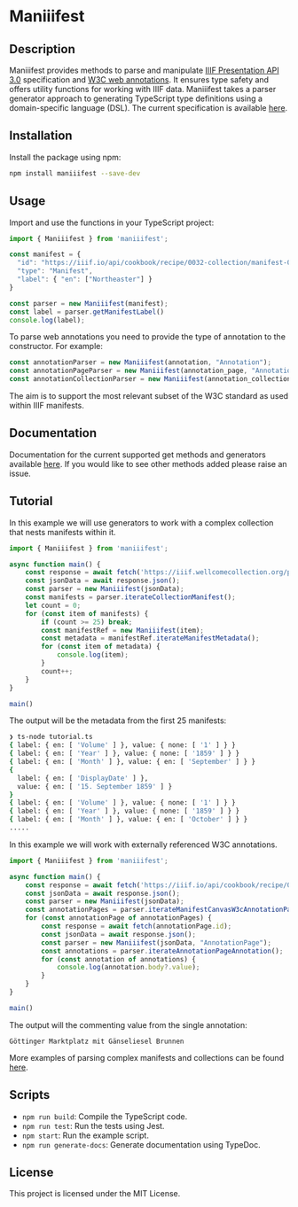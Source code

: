 # Maniiifest

## Description

Maniiifest provides methods to parse and manipulate [IIIF Presentation API 3.0](https://iiif.io/api/presentation/3.0/) specification and [W3C web annotations](https://www.w3.org/TR/annotation-model/). It ensures type safety and offers utility functions for working with IIIF data. Maniiifest takes a parser generator approach to generating TypeScript type definitions using a domain-specific language (DSL). The current specification is available [here](https://raw.githubusercontent.com/jptmoore/maniiifest/main/src/specification.atd).

## Installation

Install the package using npm:

```sh
npm install maniiifest --save-dev
```

## Usage

Import and use the functions in your TypeScript project:

  ```typescript
import { Maniiifest } from 'maniiifest';

const manifest = {
    "id": "https://iiif.io/api/cookbook/recipe/0032-collection/manifest-02.json",
    "type": "Manifest",
    "label": { "en": ["Northeaster"] }
}

const parser = new Maniiifest(manifest);
const label = parser.getManifestLabel()
console.log(label);
  ```

To parse web annotations you need to provide the type of annotation to the constructor. For example:

```typescript
const annotationParser = new Maniiifest(annotation, "Annotation");
const annotationPageParser = new Maniiifest(annotation_page, "AnnotationPage");
const annotationCollectionParser = new Maniiifest(annotation_collection, "AnnotationCollection");
```
The aim is to support the most relevant subset of the W3C standard as used within IIIF manifests. 

## Documentation

Documentation for the current supported get methods and generators available [here](https://jptmoore.github.io/maniiifest/classes/Maniiifest.html). If you would like to see other methods added please raise an issue.


## Tutorial

In this example we will use generators to work with a complex collection that nests manifests within it.

```typescript
import { Maniiifest } from 'maniiifest';

async function main() {
    const response = await fetch('https://iiif.wellcomecollection.org/presentation/b19974760');
    const jsonData = await response.json();
    const parser = new Maniiifest(jsonData);
    const manifests = parser.iterateCollectionManifest();
    let count = 0;
    for (const item of manifests) {
        if (count >= 25) break;
        const manifestRef = new Maniiifest(item);
        const metadata = manifestRef.iterateManifestMetadata();
        for (const item of metadata) {
            console.log(item);
        }
        count++;
    }
}

main()
```
The output will be the metadata from the first 25 manifests:

```sh
❯ ts-node tutorial.ts
{ label: { en: [ 'Volume' ] }, value: { none: [ '1' ] } }
{ label: { en: [ 'Year' ] }, value: { none: [ '1859' ] } }
{ label: { en: [ 'Month' ] }, value: { en: [ 'September' ] } }
{
  label: { en: [ 'DisplayDate' ] },
  value: { en: [ '15. September 1859' ] }
}
{ label: { en: [ 'Volume' ] }, value: { none: [ '1' ] } }
{ label: { en: [ 'Year' ] }, value: { none: [ '1859' ] } }
{ label: { en: [ 'Month' ] }, value: { en: [ 'October' ] } }
.....
```

In this example we will work with externally referenced W3C annotations. 
```typescript
import { Maniiifest } from 'maniiifest';

async function main() {
    const response = await fetch('https://iiif.io/api/cookbook/recipe/0269-embedded-or-referenced-annotations/manifest.json');
    const jsonData = await response.json();
    const parser = new Maniiifest(jsonData);
    const annotationPages = parser.iterateManifestCanvasW3cAnnotationPage();
    for (const annotationPage of annotationPages) {
        const response = await fetch(annotationPage.id);
        const jsonData = await response.json();
        const parser = new Maniiifest(jsonData, "AnnotationPage");
        const annotations = parser.iterateAnnotationPageAnnotation();
        for (const annotation of annotations) {
            console.log(annotation.body?.value);
        }
    }
}

main()
```
The output will the commenting value from the single annotation:
```
Göttinger Marktplatz mit Gänseliesel Brunnen
```

More examples of parsing complex manifests and collections can be found [here](https://github.com/jptmoore/maniiitest).

## Scripts

- `npm run build`: Compile the TypeScript code.
- `npm run test`: Run the tests using Jest.
- `npm start`: Run the example script.
- `npm run generate-docs`: Generate documentation using TypeDoc.

## License

This project is licensed under the MIT License.